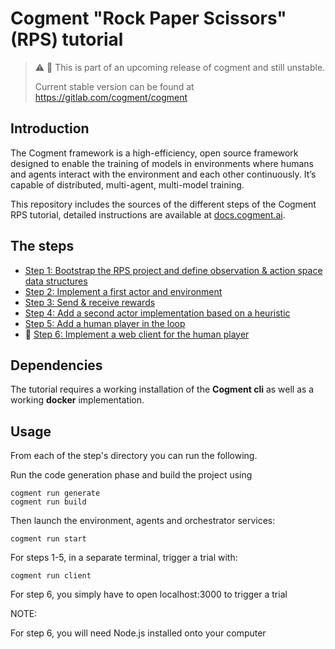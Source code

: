 # Cogment "Rock Paper Scissors" (RPS) tutorial

> ⚠️ 🚧 This is part of an upcoming release of cogment and still unstable.
>
> Current stable version can be found at <https://gitlab.com/cogment/cogment>

## Introduction

The Cogment framework is a high-efficiency, open source framework designed to enable the training of models in environments where humans and agents interact with the environment and each other continuously. It’s capable of distributed, multi-agent, multi-model training.

This repository includes the sources of the different steps of the Cogment RPS tutorial, detailed instructions are available at [docs.cogment.ai](https://docs.cogment.ai/).

## The steps

- [Step 1: Bootstrap the RPS project and define observation & action space data structures](./1-bootstrap-and-data-structures)
- [Step 2: Implement a first actor and environment](./2-random-player)
- [Step 3: Send & receive rewards](./3-rewards)
- [Step 4: Add a second actor implementation based on a heuristic](./4-heuristic-player)
- [Step 5: Add a human player in the loop](./5-human-player)
- 🚧 [Step 6: Implement a web client for the human player](./6-web-client)

## Dependencies

The tutorial requires a working installation of the **Cogment cli** as well as a working **docker** implementation.

## Usage

From each of the step's directory you can run the following.

Run the code generation phase and build the project using

```
cogment run generate
cogment run build
```

Then launch the environment, agents and orchestrator services:

```
cogment run start
```

For steps 1-5, in a separate terminal, trigger a trial with:

```
cogment run client
```

For step 6, you simply have to open localhost:3000 to trigger a trial

NOTE: 

For step 6, you will need Node.js installed onto your computer
